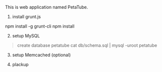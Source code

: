 This is web application named PetaTube.

1. install grunt.js

npm install -g grunt-cli
npm install

2. setup MySQL
> create database petatube
cat db/schema.sql | mysql -uroot petatube

3. setup Memcached (optional)

4. plackup

